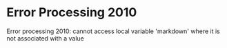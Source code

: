 # Error Processing 2010

Error processing 2010: cannot access local variable 'markdown' where it is not associated with a value
